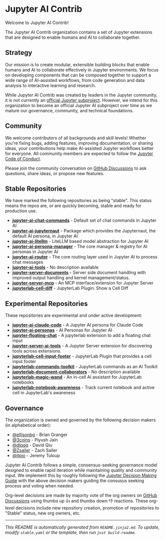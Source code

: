 # Jupyter AI Contrib

Welcome to Jupyter AI Contrib!

The Jupyter AI Contrib organization contains a set of Jupyter extensions that are designed to enable humans and AI to collaborate together.

## Strategy

Our mission is to create modular, extensible building blocks that enable humans and AI to collaborate effectively in Jupyter environments. We focus on developing components that can be composed together to support a wide range of AI-assisted workflows, from code generation and data analysis to interactive learning and research.

While Jupyter AI Contrib was created by leaders in the Jupyter community, it is not currently an [official Jupyter subproject](https://jupyter.org/governance/list_of_subprojects.html). However, we intend for this organization to become an official Jupyter AI subproject over time as we mature our governance, community, and technical foundations.

## Community

We welcome contributors of all backgrounds and skill levels! Whether you're fixing bugs, adding features, improving documentation, or sharing ideas, your contributions help make AI-assisted Jupyter workflows better for everyone. All community members are expected to follow the [Jupyter Code of Conduct](https://jupyter.org/governance/conduct/code_of_conduct.html).

Please join the community conversation on [GitHub Discussions](https://github.com/orgs/jupyter-ai-contrib/discussions) to ask questions, share ideas, or propose new features.

## Stable Repositories

We have marked the following repositories as being "stable". This status means the repos are, or are quickly becoming, stable and ready for production use.

- [**jupyter-ai-chat-commands**](https://github.com/jupyter-ai-contrib/jupyter-ai-chat-commands) - Default set of chat commands in Jupyter AI
- [**jupyter-ai-jupyternaut**](https://github.com/jupyter-ai-contrib/jupyter-ai-jupyternaut) - Package which provides the Jupyternaut, the default AI persona, in Jupyter AI
- [**jupyter-ai-litellm**](https://github.com/jupyter-ai-contrib/jupyter-ai-litellm) - LiteLLM based model abstraction for Jupyter AI
- [**jupyter-ai-persona-manager**](https://github.com/jupyter-ai-contrib/jupyter-ai-persona-manager) - The core manager & registry for AI personas in Jupyter AI
- [**jupyter-ai-router**](https://github.com/jupyter-ai-contrib/jupyter-ai-router) - The core routing layer used in Jupyter AI to process chat messages
- [**jupyter-ai-tools**](https://github.com/jupyter-ai-contrib/jupyter-ai-tools) - No description available
- [**jupyter-server-documents**](https://github.com/jupyter-ai-contrib/jupyter-server-documents) - Server side document handling with improved output handling and kernel management/status.
- [**jupyter-server-mcp**](https://github.com/jupyter-ai-contrib/jupyter-server-mcp) - An MCP interface/extension for Jupyter Server 
- [**jupyterlab-cell-diff**](https://github.com/jupyter-ai-contrib/jupyterlab-cell-diff) - JupyterLab Plugin: Show a Cell Diff

## Experimental Repositories

These repositories are experimental and under active development:

- [**jupyter-ai-claude-code**](https://github.com/jupyter-ai-contrib/jupyter-ai-claude-code) - A Jupyter AI persona for Claude Code
- [**jupyter-ai-personas**](https://github.com/jupyter-ai-contrib/jupyter-ai-personas) - AI Personas for Jupyter AI
- [**jupyter-floating-chat**](https://github.com/jupyter-ai-contrib/jupyter-floating-chat) - A jupyterlab extension to add a floating chat input
- [**jupyter-server-ai-tools**](https://github.com/jupyter-ai-contrib/jupyter-server-ai-tools) - A Jupyter Server extension for discovering tools across extensions.
- [**jupyterlab-cell-input-footer**](https://github.com/jupyter-ai-contrib/jupyterlab-cell-input-footer) - JupyterLab Plugin that provides a cell input footer
- [**jupyterlab-commands-toolkit**](https://github.com/jupyter-ai-contrib/jupyterlab-commands-toolkit) - JupyterLab commands as an AI Toolkit
- [**jupyterlab-document-collaborators**](https://github.com/jupyter-ai-contrib/jupyterlab-document-collaborators) - No description available
- [**jupyterlab-magic-wand**](https://github.com/jupyter-ai-contrib/jupyterlab-magic-wand) - An in-cell AI assistant for JupyterLab notebooks
- [**jupyterlab-notebook-awareness**](https://github.com/jupyter-ai-contrib/jupyterlab-notebook-awareness) - Track current notebook and active cell in JupyterLab's awareness

## Governance

The organization is owned and governed by the following decision makers (in alphabetical order):

- [@ellisonbg](https://github.com/ellisonbg) - Brian Granger
- [@3coins](https://github.com/3coins) - Piyush Jain
- [@dlqqq](https://github.com/dlqqq) - David Qiu
- [@Zsailer](https://github.com/Zsailer) - Zach Sailer
- [@jtpio](https://github.com/jtpio) - Jeremy Tuloup

Jupyter AI Contrib follows a simple, consensus-seeking governance model designed to enable rapid iteration while maintaining quality and community input. We implement this by roughly following the [Jupyter Decision Making Guide](https://jupyter.org/governance/decision_making.html) with the above decision makers guiding the consusus seeking process and voting when needed.

Org-level decisions are made by majority vote of the org owners on [GitHub Discussions](https://github.com/orgs/jupyter-ai-contrib/discussions) using thumbs up 👍 and thumbs down 👎 reactions. These org-level decisions include new repository creation, promotion of repositories to "Stable" status, new org owners, etc.

---

*This README is automatically generated from `README.jinja2.md`. To update, modify `stable.yaml` or the template, then run `just build-readme`.*